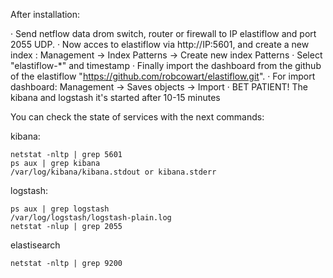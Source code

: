 After installation:

· Send netflow data drom switch, router or firewall to IP elastiflow and port 2055 UDP.
· Now acces to elastiflow via http://IP:5601, and create a new index : Management -> Index Patterns -> Create new index Patterns
· Select "elastiflow-*" and timestamp
· Finally import the dashboard from the github of the elastiflow "https://github.com/robcowart/elastiflow.git".
· For import dashboard: Management -> Saves objects -> Import 
· BET PATIENT! The kibana and logstash it's started after 10-15 minutes 

You can check the state of services with the next commands:

kibana:
```
netstat -nltp | grep 5601
ps aux | grep kibana
/var/log/kibana/kibana.stdout or kibana.stderr
```
logstash:
```
ps aux | grep logstash
/var/log/logstash/logstash-plain.log
netstat -nlup | grep 2055
```
elastisearch
```
netstat -nltp | grep 9200
```
